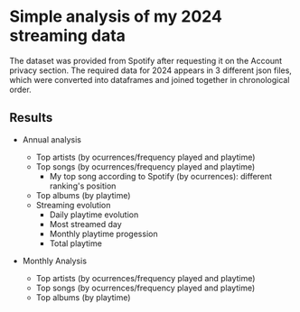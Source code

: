 # Simple analysis of my 2024 streaming data

The dataset was provided from Spotify after requesting it on the Account privacy section.
The required data for 2024 appears in 3 different json files, which were converted into dataframes and joined together in chronological order.


## Results

* Annual analysis
  + Top artists (by ocurrences/frequency played and playtime)
  + Top songs (by ocurrences/frequency played and playtime)
    + My top song according to Spotify (by ocurrences): different ranking's position
  + Top albums (by playtime)
  + Streaming evolution
    + Daily playtime evolution
    + Most streamed day
    + Monthly playtime progession
    + Total playtime

* Monthly Analysis
  + Top artists (by ocurrences/frequency played and playtime)
  + Top songs (by ocurrences/frequency played and playtime)
  + Top albums (by playtime)
